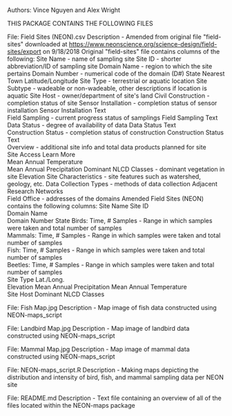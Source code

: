 Authors: Vince Nguyen and Alex Wright

THIS PACKAGE CONTAINS THE FOLLOWING FILES

File: Field Sites (NEON).csv
Description - Amended from original file "field-sites" downloaded at https://www.neonscience.org/science-design/field-sites/export on 9/18/2018
Original "field-sites" file contains columns of the following:
  Site Name - name of sampling site
  Site ID - shorter abbreviation/ID of sampling site
  Domain Name - region to which the site pertains
  Domain Number - numerical code of the domain (D#)
  State
  Nearest Town
  Latitude/Longitude
  Site Type - terrestrial or aquatic location
  Site Subtype - wadeable or non-wadeable, other descriptions if location is aquatic
  Site Host - owner/department of site's land
  Civil Construction - completion status of site
  Sensor Installation	- completion status of sensor installation
  Sensor Installation Text	
  Field Sampling - current progress status of samplings	
  Field Sampling Text	
  Data Status	- degree of availability of data
  Data Status Text	
  Construction Status	- completion status of construction
  Construction Status Text	
  Overview - additional site info and total data products planned for site	
  Site Access Learn More	
  Mean Annual Temperature	
  Mean Annual Precipitation	
  Dominant NLCD Classes	- dominant vegetation in site
  Elevation	
  Site Characteristics - site features such as watershed, geology, etc.
  Data Collection Types	- methods of data collection
  Adjacent Research Networks	
  Field Office - addresses of the domains
Amended Field Sites (NEON) contains the following columns:
  Site Name	
  Site ID	
  Domain Name	
  Domain Number	
  State	
  Birds: Time, # Samples - Range in which samples were taken and total number of samples		
  Mammals: Time, # Samples - Range in which samples were taken and total number of samples		
  Fish: Time, # Samples - Range in which samples were taken and total number of samples		
  Beetles: Time, # Samples - Range in which samples were taken and total number of samples		
  Site Type	
  Lat./Long.	
  Elevation	
  Mean Annual Precipitation	
  Mean Annual Temperature	
  Site Host	
  Dominant NLCD Classes
  
File: Fish Map.jpg
Description - Map image of fish data constructed using NEON-maps_script

File: Landbird Map.jpg
Description - Map image of landbird data constructed using NEON-maps_script

File: Mammal Map.jpg
Description - Map image of mammal data constructed using NEON-maps_script

File: NEON-maps_script.R
Description - Making maps depicting the distribution and intensity of bird, fish, and mammal sampling data per NEON site  

File: README.md
Description - Text file containing an overview of all of the files located within the NEON-maps package
